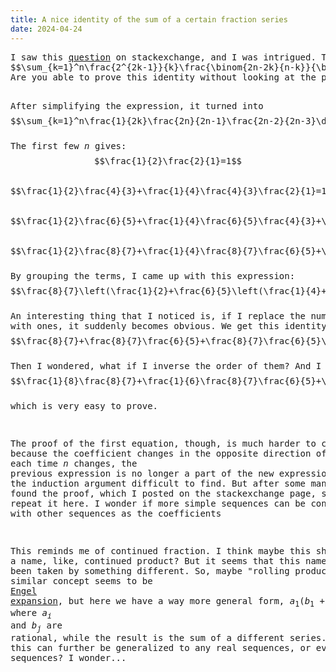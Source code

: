 ```yaml
---
title: A nice identity of the sum of a certain fraction series
date: 2024-04-24
---
```

<link rel="stylesheet" href="/Yi-blog/css/styles.css">
<script src='https://cdnjs.cloudflare.com/ajax/libs/jquery/3.1.1/jquery.min.js' type='text/javascript'/>
<script src='https://cdnjs.cloudflare.com/ajax/libs/highlight.js/9.9.0/highlight.min.js' type='text/javascript'/>
<script src='https://cdnjs.cloudflare.com/ajax/libs/showdown/1.6.2/showdown.min.js' type='text/javascript'/>
<link href='https://cdnjs.cloudflare.com/ajax/libs/highlight.js/9.9.0/styles/default.min.css' id='markdown' rel='stylesheet'/>
<script>
    function loadScript(src){
      return new Promise(function(resolve, reject){
        let script = document.createElement(&#39;script&#39;);
        script.src = src;
        script.onload = () =&gt; resolve(script);
        script.onerror = () =&gt; reject(new Error(`Script load error for ${src}`));
        document.head.append(script);
      });
    }
    loadScript(&quot;https://yjian012.github.io/Yi-blog/js/markdown-highlight-in-blogger.js&quot;).then(script=&gt;loadScript(&quot;https://yjian012.github.io/Yi-blog/js/scripts.js&quot;));
  //https://mxp22.surge.sh/markdown-highlight-in-blogger.js
</script>
<pre>I saw this <a href="https://math.stackexchange.com/q/4904578/78249">question</a> on stackexchange, and I was intrigued. The equation in question is,
$$\sum_{k=1}^n\frac{2^{2k-1}}{k}\frac{\binom{2n-2k}{n-k}}{\binom{2n}{n}}=\sum_{k=1}^n\frac{1}{2k-1}$$
Are you able to prove this identity without looking at the proof that I gave under the question?





After simplifying the expression, it turned into
$$\sum_{k=1}^n\frac{1}{2k}\frac{2n}{2n-1}\frac{2n-2}{2n-3}\dots\frac{2n-2k+2}{2n-2k+1}=\sum_{k=1}^n\frac{1}{2k-1}$$
The first few $n$ gives:
$$\frac{1}{2}\frac{2}{1}=1$$
$$\frac{1}{2}\frac{4}{3}+\frac{1}{4}\frac{4}{3}\frac{2}{1}=1+\frac{1}{3}$$
$$\frac{1}{2}\frac{6}{5}+\frac{1}{4}\frac{6}{5}\frac{4}{3}+\frac{1}{6}\frac{6}{5}\frac{4}{3}\frac{2}{1}=1+\frac{1}{3}+\frac{1}{5}$$
$$\frac{1}{2}\frac{8}{7}+\frac{1}{4}\frac{8}{7}\frac{6}{5}+\frac{1}{6}\frac{8}{7}\frac{6}{5}\frac{4}{3}+\frac{1}{8}\frac{8}{7}\frac{6}{5}\frac{4}{3}\frac{2}{1}=1+\frac{1}{3}+\frac{1}{5}+\frac{1}{7}$$
By grouping the terms, I came up with this expression:
$$\frac{8}{7}\left(\frac{1}{2}+\frac{6}{5}\left(\frac{1}{4}+\frac{4}{3}\left(\frac{1}{6}+\frac{2}{1}\left(\frac{1}{8}\right)\right)\right)\right)=1+\frac{1}{3}+\frac{1}{5}+\frac{1}{7}$$
An interesting thing that I noticed is, if I replace the numbers $\frac{1}{2},\frac{1}{4},\frac{1}{6},\frac{1}{8}$ with ones, it suddenly becomes obvious. We get this identity:
$$\frac{8}{7}+\frac{8}{7}\frac{6}{5}+\frac{8}{7}\frac{6}{5}\frac{4}{3}+\frac{8}{7}\frac{6}{5}\frac{4}{3}\frac{2}{1}=\frac{8}{7}\left(1+\frac{6}{5}\left(1+\frac{4}{3}\left(1+\frac{2}{1}1\right)\right)\right)=8=2+2+2+2$$
Then I wondered, what if I inverse the order of them? And I found that
$$\frac{1}{8}\frac{8}{7}+\frac{1}{6}\frac{8}{7}\frac{6}{5}+\frac{1}{4}\frac{8}{7}\frac{6}{5}\frac{4}{3}+\frac{1}{2}\frac{8}{7}\frac{6}{5}\frac{4}{3}\frac{2}{1}=\frac{8}{7}\left(\frac{1}{8}+\frac{6}{5}\left(\frac{1}{6}+\frac{4}{3}\left(\frac{1}{4}+\frac{2}{1}\left(\frac{1}{2}\right)\right)\right)\right)=\left(1+\frac{1}{1}\right)\left(1+\frac{1}{3}\right)\left(1+\frac{1}{5}\right)\left(1+\frac{1}{7}\right)-1$$
which is very easy to prove.

The proof of the first equation, though, is much harder to construct, because the coefficient changes in the opposite direction of $n$ from the inside to the outside, so each time $n$ changes, the previous expression is no longer a part of the new expression, making the induction argument difficult to find. But after some manipulation, I found the proof, which I posted on the stackexchange page, so I won't repeat it here.
I wonder if more simple sequences can be constructed with other sequences as the coefficients

This reminds me of continued fraction. I think maybe this should have a name, like, continued product? But it seems that this name has already been taken by something different. So, maybe "rolling product"?
A similar concept seems to be <a href="https://en.wikipedia.org/wiki/Engel_expansion">Engel expansion</a>, but here we have a way more general form, $a_1(b_1+a_2(b_2+a_3(b_3+\dots)))$, where $a_i$ and $b_j$ are rational, while the result is the sum of a different series. Or maybe this can further be generalized to any real sequences, or even complex sequences? I wonder...
</pre>